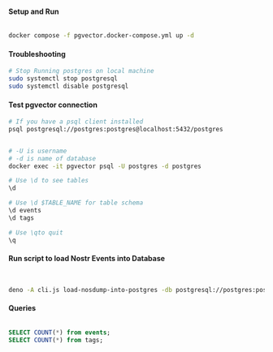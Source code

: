 
#### Setup and Run
``` bash

docker compose -f pgvector.docker-compose.yml up -d

```

#### Troubleshooting

``` bash
# Stop Running postgres on local machine
sudo systemctl stop postgresql
sudo systemctl disable postgresql

```

#### Test pgvector connection

``` bash
# If you have a psql client installed
psql postgresql://postgres:postgres@localhost:5432/postgres


# -U is username
# -d is name of database
docker exec -it pgvector psql -U postgres -d postgres

# Use \d to see tables
\d

# Use \d $TABLE_NAME for table schema
\d events
\d tags

# Use \qto quit
\q

```

#### Run script to load Nostr Events into Database

``` bash


deno -A cli.js load-nosdump-into-postgres -db postgresql://postgres:postgres@localhost:5432/postgres -f ScrapedData/event0.jsonl


```


#### Queries

``` sql

SELECT COUNT(*) from events;
SELECT COUNT(*) from tags;

```